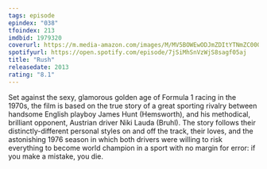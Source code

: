 ```yaml
---
tags: episode
epindex: "038"
tfoindex: 213
imdbid: 1979320
coverurl: https://m.media-amazon.com/images/M/MV5BOWEwODJmZDItYTNmZC00OGM4LThlNDktOTQzZjIzMGQxODA4XkEyXkFqcGdeQXVyNjU0OTQ0OTY@._V1_SY300_CR0,0,202,300_.jpg
spotifyurl: https://open.spotify.com/episode/7jSiMhSnVzWjS8sagf05aj
title: "Rush"
releasedate: 2013
rating: "8.1"
---
```


Set against the sexy, glamorous golden age of Formula 1 racing in the 1970s, the film is based on the true story of a great sporting rivalry between handsome English playboy James Hunt (Hemsworth), and his methodical, brilliant opponent, Austrian driver Niki Lauda (Bruhl). The story follows their distinctly-different personal styles on and off the track, their loves, and the astonishing 1976 season in which both drivers were willing to risk everything to become world champion in a sport with no margin for error: if you make a mistake, you die.
